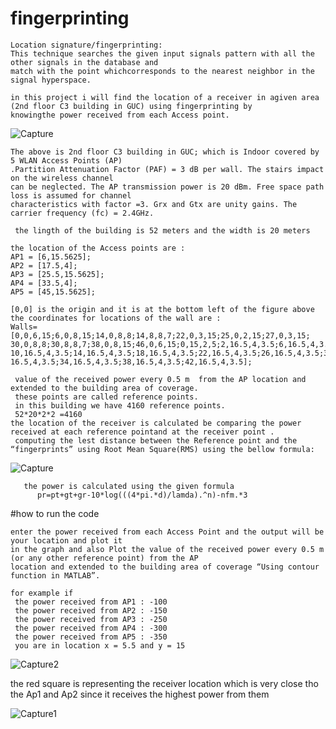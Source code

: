 # fingerprinting

    Location signature/fingerprinting:
    This technique searches the given input signals pattern with all the other signals in the database and 
    match with the point whichcorresponds to the nearest neighbor in the signal hyperspace.
     
    in this project i will find the location of a receiver in agiven area (2nd floor C3 building in GUC) using fingerprinting by
    knowingthe power received from each Access point.
   ![Capture](https://user-images.githubusercontent.com/83555471/152442496-b79ff013-0002-471e-9555-708f28ca3be6.PNG)

    The above is 2nd floor C3 building in GUC; which is Indoor covered by 5 WLAN Access Points (AP)
    .Partition Attenuation Factor (PAF) = 3 dB per wall. The stairs impact on the wireless channel 
    can be neglected. The AP transmission power is 20 dBm. Free space path loss is assumed for channel
    characteristics with factor =3. Grx and Gtx are unity gains. The carrier frequency (fc) = 2.4GHz.
     
     the lingth of the building is 52 meters and the width is 20 meters 

    the location of the Access points are :
    AP1 = [6,15.5625];
    AP2 = [17.5,4];
    AP3 = [25.5,15.5625];
    AP4 = [33.5,4];
    AP5 = [45,15.5625];
    
    [0,0] is the origin and it is at the bottom left of the figure above 
    the coordinates for locations of the wall are :
    Walls=[0,0,6,15;6,0,8,15;14,0,8,8;14,8,8,7;22,0,3,15;25,0,2,15;27,0,3,15;
    30,0,8,8;30,8,8,7;38,0,8,15;46,0,6,15;0,15,2,5;2,16.5,4,3.5;6,16.5,4,3.5;
    10,16.5,4,3.5;14,16.5,4,3.5;18,16.5,4,3.5;22,16.5,4,3.5;26,16.5,4,3.5;30,
    16.5,4,3.5;34,16.5,4,3.5;38,16.5,4,3.5;42,16.5,4,3.5];
    
     value of the received power every 0.5 m  from the AP location and extended to the building area of coverage. 
     these points are called reference points.
     in this building we have 4160 reference points.
     52*20*2*2 =4160
    the location of the receiver is calculated be comparing the power received at each reference pointand at the receiver point .
     computing the lest distance between the Reference point and the “fingerprints” using Root Mean Square(RMS) using the bellow formula:
  ![Capture](https://user-images.githubusercontent.com/83555471/152444830-12a97694-962c-4682-8193-23d68d3903b6.PNG)
       
       the power is calculated using the given formula 
          pr=pt+gt+gr-10*log(((4*pi.*d)/lamda).^n)-nfm.*3 


#how to run the code 

    enter the power received from each Access Point and the output will be your location and plot it 
    in the graph and also Plot the value of the received power every 0.5 m (or any other reference point) from the AP
    location and extended to the building area of coverage “Using contour function in MATLAB”.

    for example if 
     the power received from AP1 : -100
     the power received from AP2 : -150
     the power received from AP3 : -250
     the power received from AP4 : -300
     the power received from AP5 : -350
     you are in location x = 5.5 and y = 15
     
![Capture2](https://user-images.githubusercontent.com/83555471/152445954-f103780d-387a-496e-8e8f-2a8c832067bb.PNG)



the red square is representing the receiver location which is very close tho the Ap1 and Ap2 since it receives the highest power from them

![Capture1](https://user-images.githubusercontent.com/83555471/152445982-0f3bd91b-5d96-47c9-8610-854b837a3cde.PNG)

     



